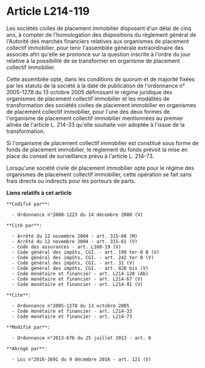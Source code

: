 # Article L214-119

Les sociétés civiles de placement immobilier disposent d'un délai de cinq ans, à compter de l'homologation des dispositions
du règlement général de l'Autorité des marchés financiers relatives aux organismes de placement collectif immobilier, pour
tenir l'assemblée générale extraordinaire des associés afin qu'elle se prononce sur la question inscrite à l'ordre du jour
relative à la possibilité de se transformer en organisme de placement collectif immobilier. 

Cette assemblée opte, dans les conditions de quorum et de majorité fixées par les statuts de la société à la date de
publication de l'ordonnance n° 2005-1278 du 13 octobre 2005 définissant le régime juridique des organismes de placement
collectif immobilier et les modalités de transformation des sociétés civiles de placement immobilier en organismes de
placement collectif immobilier, pour l'une des deux formes de l'organisme de placement collectif immobilier mentionnées au
premier alinéa de l'article L. 214-33 qu'elle souhaite voir adoptée à l'issue de la transformation. 

Si l'organisme de placement collectif immobilier est constitué sous forme de fonds de placement immobilier, le règlement du
fonds prévoit la mise en place du conseil de surveillance prévu à l'article L. 214-73. 

Lorsqu'une société civile de placement immobilier opte pour le régime des organismes de placement collectif immobilier, cette
opération se fait sans frais directs ou indirects pour les porteurs de parts.

**Liens relatifs à cet article**

	**Codifié par**:

	  - Ordonnance n°2000-1223 du 14 décembre 2000 (V)

	**Cité par**:

	  - Arrêté du 12 novembre 2004 - art. 315-60 (M)
	  - Arrêté du 12 novembre 2004 - art. 315-61 (V)
	  - Code des assurances - art. L160-19 (V)
	  - Code général des impôts, CGI. - art. 199 ter-0 B (V)
	  - Code général des impôts, CGI. - art. 242 ter B (V)
	  - Code général des impôts, CGI. - art. 31 (V)
	  - Code général des impôts, CGI. - art. 828 bis (V)
	  - Code monétaire et financier - art. L214-120 (Ab)
	  - Code monétaire et financier - art. L214-67 (V)
	  - Code monétaire et financier - art. L214-91 (V)

	**Cite**:

	  - Ordonnance n°2005-1278 du 13 octobre 2005
	  - Code monétaire et financier - art. L214-33
	  - Code monétaire et financier - art. L214-73

	**Modifié par**:

	  - Ordonnance n°2013-676 du 25 juillet 2013 - art. 6

	**Abrogé par**:

	  - Loi n°2016-1691 du 9 décembre 2016 - art. 121 (V)
